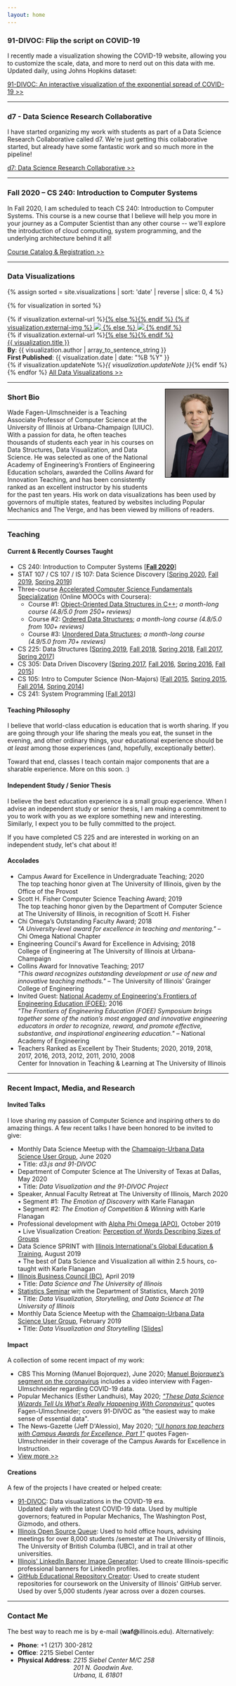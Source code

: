```yaml
---
layout: home
---
```



### 91-DIVOC: Flip the script on COVID-19

I recently made a visualization showing the COVID-19 website, allowing you to customize the scale, data, and more to nerd out on this data with me.  Updated daily, using Johns Hopkins dataset:

<a href="https://91-divoc.com/pages/covid-visualization/" class="card">
    91-DIVOC: An interactive visualization of the exponential spread of COVID-19 &gt;&gt;
</a>

<hr>

### d7 - Data Science Research Collaborative

I have started organizing my work with students as part of a Data Science Research Collaborative called d7.  We're just getting this collaborative started, but already have some fantastic work and so much more in the pipeline!

<a href="http://d7.cs.illinois.edu/visualizations/" class="card">
  d7: Data Science Research Collaborative &gt;&gt;
</a>

<hr>

### Fall 2020 &ndash; CS 240: Introduction to Computer Systems

In Fall 2020, I am scheduled to teach CS 240: Introduction to Computer Systems.  This course is a new course that I believe will help you more in your journey as a Computer Scientist than any other course -- we'll explore the introduction of cloud computing, system programming, and the underlying architecture behind it all!

<a href="https://courses.illinois.edu/schedule/2020/fall/CS/240" class="card">
  Course Catalog &amp; Registration &gt;&gt;
</a>

<hr>

### Data Visualizations

{% assign sorted = site.visualizations | sort: 'date' | reverse | slice: 0, 4 %}

{% for visualization in sorted %}
<div class="card card-full">
  <div class="row">
    <div class="col-12 col-md-3">
      {% if visualization.external-url %}<a href="{{ visualization.external-url }}">{% else %}<a href="{{ visualization.url }}">{% endif %}
        {% if visualization.external-img %}
          <img src="{{ visualization.external-img }}" class="img-fluid">
        {% else %}
          <img src="{{ visualization.url | absolute_url }}{{ visualization.social-img }}" class="img-fluid">
        {% endif %}
      </a>
    </div>
    <div class="col-12 col-md-9">
      {% if visualization.external-url %}<a href="{{ visualization.external-url }}">{% else %}<a href="{{ visualization.url }}">{% endif %}
        <div class="title">
            {{ visualization.title }}
        </div>
      </a>
      <div class="authors">
        <b>By</b>: {{ visualization.author | array_to_sentence_string }}<br>
        <b>First Published</b>: {{ visualization.date | date: "%B %Y" }}<br>
        {% if visualization.updateNote %}<i>{{ visualization.updateNote }}</i>{% endif %}
      </div>
    </div>
  </div>
</div>
{% endfor %}

<a href="{{ absolute_url }}/visualizations/" class="card">
    All Data Visualizations &gt;&gt;
</a>

<hr>

<img alt="Wade Fagen-Ulmschneider" src="/static/images/fagen-ulmschneider.jpg" style="max-height: 200px; float: right; border: solid 1px black; margin-left: 20px; margin-bottom: 20px;">

### Short Bio

Wade Fagen-Ulmschneider is a Teaching Associate Professor of Computer Science at the University of Illinois at Urbana-Champaign (UIUC). With a passion for data, he often teaches thousands of students each year in his courses on Data Structures, Data Visualization, and Data Science. He was selected as one of the National Academy of Engineering’s Frontiers of Engineering Education scholars, awarded the Collins Award for Innovation Teaching, and has been consistently ranked as an excellent instructor by his students for the past ten years. His work on data visualizations has been used by governors of multiple states, featured by websites including Popular Mechanics and The Verge, and has been viewed by millions of readers.

<hr style="clear: both">


### Teaching

#### Current & Recently Courses Taught

<ul>
  <li>
    CS 240: Introduction to Computer Systems [<a href="https://courses.engr.illinois.edu/cs240/fa2020/"><b>Fall 2020</b></a>]
  </li>
  <li>
    STAT 107 / CS 107 / IS 107: Data Science Discovery [<a href="http://courses.las.illinois.edu/spring2020/stat107/">Spring 2020</a>,
    <a href="http://courses.las.illinois.edu/fall2019/stat107/">Fall 2019</a>,
    <a href="http://courses.las.illinois.edu/spring2019/stat107/">Spring 2019</a>]
  </li>
  <li>
    Three-course <a href="https://www.coursera.org/specializations/cs-fundamentals">Accelerated Computer Science Fundamentals Specialization</a> (Online MOOCs with Coursera):
    <ul>
      <li>Course #1: <a href="https://www.coursera.org/learn/cs-fundamentals-1">Object-Oriented Data Structures in C++</a>; <i>a month-long course (4.8/5.0 from 250+ reviews)</i></li>
      <li>Course #2: <a href="https://www.coursera.org/learn/cs-fundamentals-2">Ordered Data Structures</a>; <i>a month-long course (4.8/5.0 from 100+ reviews)</i></li>
      <li>Course #3: <a href="https://www.coursera.org/learn/cs-fundamentals-3">Unordered Data Structures</a>; <i>a month-long course (4.9/5.0 from 70+ reviews)</i></li>
    </ul>
  </li>
  <li>
    CS 225: Data Structures [<a href="https://courses.engr.illinois.edu/cs225/sp2019/">Spring 2019</a>,
    <a href="https://courses.engr.illinois.edu/cs225/fa2018/">Fall 2018</a>,
    <a href="https://courses.engr.illinois.edu/cs225/sp2018/">Spring 2018</a>,
    <a href="https://courses.engr.illinois.edu/cs225/fa2017/">Fall 2017</a>,
    <a href="https://courses.engr.illinois.edu/cs225/sp2017/">Spring 2017</a>]
  </li>
  <li>
    CS 305: Data Driven Discovery
    [<a href="https://courses.engr.illinois.edu/cs199205/sp2017/">Spring 2017</a>,
    <a href="https://courses.engr.illinois.edu/cs199205/fa2016/">Fall 2016</a>,
    <a href="https://courses.engr.illinois.edu/cs199205/sp2016/">Spring 2016</a>,
    <a href="https://courses.engr.illinois.edu/cs199205/fa2015/">Fall 2015</a>]
  </li>
  <li>
    CS 105: Intro to Computer Science (Non-Majors)
    [<a href="https://courses.engr.illinois.edu/cs105/fa2015/">Fall 2015</a>,
    <a href="https://courses.engr.illinois.edu/cs105/sp2015/">Spring 2015</a>,
    <a href="https://courses.engr.illinois.edu/cs105/fa2014/">Fall 2014</a>,
    <a href="https://courses.engr.illinois.edu/cs105/sp2014/">Spring 2014</a>]
  </li>
  <li>
    CS 241: System Programming
    [<a href="https://courses.engr.illinois.edu/cs241/fa2013/">Fall 2013</a>]
  </li>
</ul>


#### Teaching Philosophy

I believe that world-class education is education that is worth sharing. If you are going through your life sharing the meals you eat, the sunset in the evening, and other ordinary things, your educational experience should be *at least* among those experiences (and, hopefully, exceptionally better).

Toward that end, classes I teach contain major components that are a sharable experience. More on this soon. :)


#### Independent Study / Senior Thesis

I believe the best education experience is a small group experience. When I advise an independent study or senior thesis, I am making a commitment to you to work with you as we explore something new and interesting. Similarly, I expect you to be fully committed to the project.

If you have completed CS 225 and are interested in working on an independent study, let's chat about it! 


<h4>Accolades</h4>
<p>
  <ul class="pub-list">
    <li>
      Campus Award for Excellence in Undergraduate Teaching; 2020
      <div class="pub-etc">
        The top teaching honor given at The University of Illinois, given by the Office of the Provost
      </div>
    </li>
    <li>
      Scott H. Fisher Computer Science Teaching Award; 2019
      <div class="pub-etc">
        The top teaching honor given by the Department of Computer Science at The University of Illinois, in recognition of Scott H. Fisher
      </div>
    </li>
    <li>
      Chi Omega’s Outstanding Faculty Award; 2018
      <div class="pub-etc">
        <i>&quot;A University-level award for excellence in teaching and mentoring.&quot;</i> &ndash; Chi Omega National Chapter
      </div>
    </li>
    <li>
      Engineering Council's Award for Excellence in Advising; 2018
      <div class="pub-etc">
        College of Engineering at The University of Illinois at Urbana-Champaign
      </div>
    </li>
    <li>
      Collins Award for Innovative Teaching; 2017
      <div class="pub-etc">
        <i>&quot;This award recognizes outstanding development or use of new and innovative teaching methods.&quot;</i> &ndash; The University of Illinois' Grainger College of Engineering
      </div>
    </li>
    <li>
      Invited Guest:
      <a href="https://www.naefoee.org/symposia/currentsymposium/17139/18685.aspx">National Academy of Engineering's Frontiers of Engineering Education (FOEE)</a>; 2016
      <div class="pub-etc">
        <i>&quot;The Frontiers of Engineering Education (FOEE) Symposium brings together some of the nation’s most engaged and innovative engineering educators in order to recognize, reward, and promote effective, substantive, and inspirational engineering education.&quot;</i> &ndash; National Academy of Engineering
      </div>
    </li>
    <li>
      Teachers Ranked as Excellent by Their Students; 2020, 2019, 2018, 2017, 2016, 2013, 2012, 2011, 2010, 2008
      <div class="pub-etc">
        Center for Innovation in Teaching &amp; Learning at The University of Illinois
      </div>
    </li>
  </ul>
</p>

<hr>
<h3>Recent Impact, Media, and Research</h3>

<h4>Invited Talks</h4>
<p>I love sharing my passion of Computer Science and inspiring others to do amazing things.  A few recent talks I have been honored to be invited to give:</p>
<ul class="pub-list">
  <li>
    Monthly Data Science Meetup with the <a href="https://www.meetup.com/CU-DSUG/">Champaign-Urbana Data Science User Group</a>, June 2020
    <div class="pub-etc">
      &bullet; Title: <i>d3.js and 91-DIVOC</i>
    </div>
  </li>
  <li>
    Department of Computer Science at The University of Texas at Dallas, May 2020
    <div class="pub-etc">
      &bullet; Title: <i>Data Visualization and the 91-DIVOC Project</i>
    </div>
  </li>
  <li>
    Speaker, Annual Faculty Retreat at The University of Illinois, March 2020
    <div class="pub-etc">
      &bullet; Segment #1: <i>The Emotion of Discovery</i> with Karle Flanagan<br>
      &bullet; Segment #2: <i>The Emotion of Competition &amp; Winning</i> with Karle Flanagan
    </div>
  </li>

  <li>
    Professional development with <a href="http://apo-aa.org/">Alpha Phi Omega (APO)</a>, October 2019
    <div class="pub-etc">
      &bullet; Live Visualization Creation: <a href="http://d7.cs.illinois.edu/projects/apo-group-size/">Perception of Words Describing Sizes of Groups</a>
    </div>
  </li>
  <li>
    Data Science SPRINT with <a href="http://get.illinois.edu/">Illinois International's Global Education & Training</a>, August 2019
    <div class="pub-etc">
      &bullet; The best of Data Science and Visualization all within 2.5 hours, co-taught with Karle Flanagan
    </div>
  </li>
  <li>
    <a href="http://illinoisbusinesscouncil.com/home/">Illinois Business Council (BC)</a>, April 2019
    <div class="pub-etc">
      &bullet; Title: <i>Data Science and The University of Illinois</i>
    </div>
  </li>
  <li>
    <a href="https://calendars.illinois.edu/detail/1439/33330023">Statistics Seminar</a> with the Department of Statistics, March 2019
    <div class="pub-etc">
      &bullet; Title: <i>Data Visualization, Storytelling, and Data Science at The University of Illinois</i>
    </div>
  </li>
  <li>
    Monthly Data Science Meetup with the <a href="https://www.meetup.com/CU-DSUG/">Champaign-Urbana Data Science User Group</a>, February 2019
    <div class="pub-etc">
      &bullet; Title: <i>Data Visualization and Storytelling</i> [<a href="https://docs.google.com/presentation/d/1YXyv4UuJeyyQy8frGtt_DnLOtpuxcjBeSb_32xQEGQA/edit?usp=sharing">Slides</a>]
    </div>
  </li>
</ul>


<h4>Impact</h4>
<p>A collection of some recent impact of my work:</p>
<ul class="pub-list">
  <li>
    CBS This Morning (Manuel Bojorquez), June 2020; <a href="https://twitter.com/uofigrainger/status/1272970719987740672">Manuel Bojorquez’s segment on the coronavirus</a> includes a video interview with Fagen-Ulmschneider regarding COVID-19 data.
  </li>
  <li>
    Popular Mechanics (Esther Landhuis), May 2020; <a href="https://www.popularmechanics.com/science/a32243926/best-graphs-coronavirus-statistics/"><i>&quot;These Data Science Wizards Tell Us What's Really Happening With Coronavirus&quot;</i></a> quotes Fagen-Ulmschneider; covers 91-DIVOC as "the easiest way to make sense of essential data".
  </li>
  <li>
    The News-Gazette (Jeff D'Alessio), May 2020; <a href="https://www.news-gazette.com/news/local/university-illinois/ui-honors-top-teachers-with-campus-awards-for-excellence-part-1/article_6827d135-0f28-59a4-a2e8-1d20d3a5551b.html"><i>&quot;UI honors top teachers with Campus Awards for Excellence, Part 1&quot;</i></a> quotes Fagen-Ulmschneider in their coverage of the Campus Awards for Excellence in Instruction.
  </li>
  <li>
    <a href="/impact/">View more &gt;&gt;</a>
  </li>
</ul>


<h4>Creations</h4>
<p>A few of the projects I have created or helped create:</p>
<ul class="pub-list">
  <li>
    <a href="https://91-divoc.com/">91-DIVOC</a>: Data visualizations in the COVID-19 era.<br>
    Updated daily with the latest COVID-19 data.  Used by multiple governors; featured in Popular Mechanics, The Washington Post, Gizmodo, and others.
  </li>
  <li>
    <a href="https://queue.illinois.edu/">Illinois Open Source Queue</a>: Used to hold office hours, advising meetings for over 8,000 students /semester at The University of Illinois, The University of British Columba (UBC), and in trail at other universities.
  </li>
  <li>
    <a href="https://d7.cs.illinois.edu/projects/linkedin-banner-image/generate/">Illinois' LinkedIn Banner Image Generator</a>: Used to create Illinois-specific professional banners for LinkedIn profiles.
  </li>
  <li>
    <a href="https://github.com/illinois/github-repo-creator/">GitHub Educational Repository Creator</a>: Used to create student repositories for coursework on the University of Illinois' GitHub server.  Used by over 5,000 students /year across over a dozen courses.
  </li>
</ul>



<!--
<h4>Published Work</h4>
<p>Selected publications, some online and others in peer-reviewed conferences/journals:</p>



<h4>Data Driven Discoveries</h4>
<p>
  Student-created work published online, designed to create high impact and engagement.  In 2016,
  work in this category had over 18,000,000 interactions, including users from all 50 states and over 100 countries.
</p>
<ul class="pub-list">
  <li>
    <a href="http://waf.cs.illinois.edu/discovery/every_gen_ed_at_uiuc_by_gpa/" target="_blank">&quot;Every Gen Ed at UIUC, by GPA&quot;</a> (Nov. 2016); &gt;2,500,000 interactions
  </li>
  <li>
    <a href="http://waf.cs.illinois.edu/discovery/illini_nation_through_120_years_of_illini_football/" target="_blank">&quot;Illini Nation through 120+ Years of Illini Football&quot;</a> (Oct. 2016); &gt;10,000 interactions
  </li>
  <li>
    <a href="http://waf.cs.illinois.edu/discovery/120_years_of_illini_football_by_coach/" target="_blank">&quot;120 Years of Illini Football, By Coach&quot;</a> (Oct. 2016); &gt;10,000 interactions
  </li>
  <li>
    <a href="http://waf.cs.illinois.edu/discovery/gpa_of_every_course_at_illinois/" target="_blank">&quot;GPAs of Every Course at The University of Illinois&quot;</a> (Apr. 2016); &gt;7,000,000 interactions
  </li>
  <li>
    <a href="discovery/">...or see all Data Driven Discoveries</a>
  </li>
</ul>


<h4>Journals &amp; Conferences</h4>
<p>
  Selected published research in traditional peer-reviewed journals and conferences.
</p>
<ul class="pub-list">
  <li>
    [<a href="pdfs/fagen_heeren_herman_west_asee2015.pdf">PDF</a>]
    &quot;Re-engineering an "Introduction to Computing" course within a College-Wide Community of Practice&quot;
    (July 2015)
    <div class="pub-etc">
      <u>Wade Fagen</u>, <a href="http://cindaheeren.com/">Cinda Heeren</a>, <a href="http://publish.illinois.edu/glherman/">Geoffrey L. Herman</a>, and <a href="http://lagrange.mechse.illinois.edu/">Matthew West</a><br>
      122nd American Society for Engineering Education Annual Conference &amp; Exposition (ASEE 2015)
    </div>
  </li>
  <li>
    [<a href="pdfs/heeren_fagen_asee2015.pdf">PDF</a>]
    &quot;Quantitative Correlation between Student Use of Office Hours and Course Performance&quot;
    (July 2015)
    <div class="pub-etc">
      <a href="http://cindaheeren.com/">Cinda Heeren</a> and <u>Wade Fagen</u><br>
      122nd American Society for Engineering Education Annual Conference &amp; Exposition (ASEE 2015)
    </div>
  </li>
  <li>
    [<a href="pdfs/zilles_et_al_asee2015.pdf">PDF</a>]
    &quot;Computerized Testing: A Vision and Initial Experiences&quot;
    (July 2015)
    <div class="pub-etc">
      <a href="http://zilles.cs.illinois.edu/">Craig Zilles</a>, Robert T. Deloatch, Jacob Bailey, Bhuwan Khattar, <u>Wade Fagen</u>, <a href="http://cindaheeren.com/">Cinda Heeren</a>, David Mussulman, and <a href="http://lagrange.mechse.illinois.edu/">Matthew West</a><br>
      122nd American Society for Engineering Education Annual Conference &amp; Exposition (ASEE 2015)
    </div>
  </li>
  <li>
    [<a href="pdfs/fagen_kamin_sigcse2013.pdf">PDF</a>]
    &quot;Measuring increased engagement using Tablet PCs in a code review class&quot;
    (2013)
    <div class="pub-etc">
      <u>Wade Fagen</u> and <a href="http://kamin.cs.illinois.edu/">Samuel Kamin</a><br>
      Proceeding of the 44th ACM technical symposium on Computer Science Education (SIGCSE 2013)
    </div>
  </li>
</ul>


<h4>Workshops, Posters, and Talks</h4>
<p>
  Selected works &quot;In Progress&quot; or initial research results, presented at
  peer-reviewed venues.
</p>

<ul class="pub-list">
  <li>
    [<a href="https://www.youtube.com/watch?v=X_yjBTcmlkg">YouTube</a>]
    &quot;Beyond PowerPoint: Mobile-first, Dynamic, Trackable Presentations in HTML5&quot;
    (Feb. 2015)
    <div class="pub-etc">
      <u>Wade Fagen</u><br>
      Illinois Learning Sciences Design Laboratory (ILSDL 2015)
    </div>
  </li>

  <li>
    [Poster]
    &quot;Enabling Students through a Modern, Computing-Centric Education&quot;
    (Feb. 2015)
    <div class="pub-etc">
      <u>Wade Fagen</u> and <a href="http://cindaheeren.com/">Cinda Heeren</a><br>
      Illinois Learning Sciences Design Laboratory (ILSDL 2015)
    </div>
  </li>

  <li>
    [Poster]
    &quot;Quantitative Correlation between Student Use of Office Hours and Course Performance&quot;
    (Feb. 2015)
    <div class="pub-etc">
      <a href="http://cindaheeren.com/">Cinda Heeren</a> and <u>Wade Fagen</u><br>
      Illinois Learning Sciences Design Laboratory (ILSDL 2015)
    </div>
  </li>

  <li>
    [<a href="pdfs/kamin_fagen_wiptte2013.pdf">PDF</a>]
    &quot;Tablet PCs in a code review class&quot;
    (2013)
    <div class="pub-etc">
      <a href="http://kamin.cs.illinois.edu/">Samuel Kamin</a> and <u>Wade Fagen</u><br>
      Workshop on the Impact of Pen &amp; Touch Technology on Education (WIPTTE) 2013
    </div>
  </li>
</ul>

<h4>Everything Else</h4>
<p>
  Noteworthy, but doesn't fit anywhere else:
</p>

<ul class="pub-list">
  <li>
    &quot;Crafting Teaching Statements&quot; Panelist, October 2017
    <div class="pub-etc">
        Illinois Female Engineers in Academia Training (iFEAT)
    </div>
  </li>
</ul>
-->

<hr>

<h3>Contact Me</h3>
<p>
  The best way to reach me is by e-mail (<b>waf@</b>illinois.edu).  Alternatively:
</p>
<ul>
  <li><b>Phone</b>: +1 (217) 300-2812</li>
  <li><b>Office</b>: 2215 Siebel Center</li>
  <li>
    <div>
      <b>Physical Address</b>:
      <address style="display: inline-table;">
        2215 Siebel Center M/C 258<br>
        201 N. Goodwin Ave.<br>
        Urbana, IL 61801
      </address>
    </div>
  </li>
</ul>